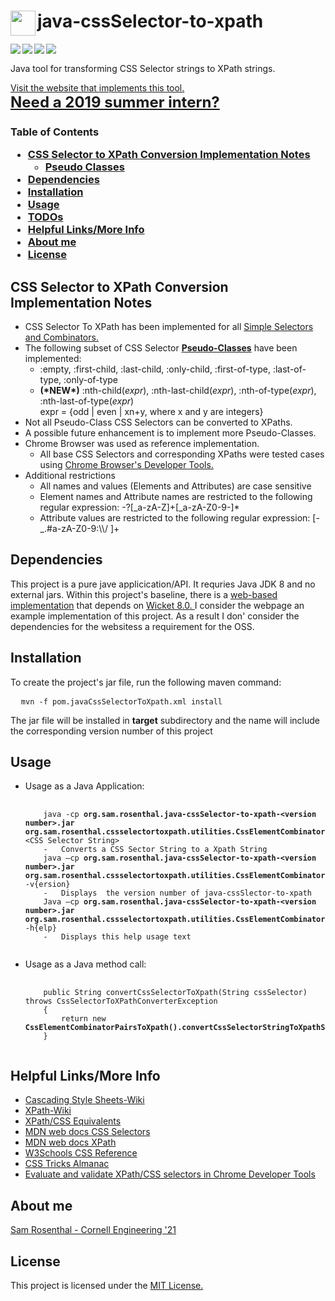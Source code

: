 <h1><a href="https://github.com/sam-rosenthal/" target="_blank"><img src="https://github.com/sam-rosenthal/java-cssSelector-to-xpath/blob/master/src/main/webapp/fav.png" align="left" height="40" width="40"></a> java-cssSelector-to-xpath</h1>

<a href="https://travis-ci.org/sam-rosenthal/java-cssSelector-to-xpath" target="_blank"><img src="https://travis-ci.org/sam-rosenthal/java-cssSelector-to-xpath.svg?branch=master" align="left"> </a>

<img src="https://img.shields.io/badge/jdk-8-lightgray.svg" align="left"> </a>

<a href="https://github.com/sam-rosenthal/java-cssSelector-to-xpath/blob/master/License.txt" target="_blank"><img src="https://badges.frapsoft.com/os/mit/mit.svg?v=102" align="left"> </a>

<a href="https://github.com/sam-rosenthal/java-cssSelector-to-xpath" target="_blank"><img src="https://badges.frapsoft.com/os/v1/open-source.svg?v=102" align="left"> </a>

<br/>
<p>Java tool for transforming CSS Selector strings to XPath strings. </p> 
<a href="https://css-selector-to-xpath.appspot.com" target="_blank">Visit the website that implements this tool.</a>

<br/>
<b><a style="font-size:24px" href="https://sam-rosenthal.github.io" target="_blank"> Need a 2019 summer intern? </a></b>
<h3> Table of Contents
  <ul>
    <li> <a href="https://github.com/sam-rosenthal/java-cssSelector-to-xpath/blob/master/README.md#Implementation" target="_blank"> CSS Selector to XPath Conversion Implementation Notes</a> <ul>    <li> <a href="https://github.com/sam-rosenthal/java-cssSelector-to-xpath/blob/master/README.md#PsuedoClasses" target="_blank"> Pseudo Classes</a>	     </li></ul></li>
    <li> <a href="https://github.com/sam-rosenthal/java-cssSelector-to-xpath/blob/master/README.md#Dependencies" target="_blank"> Dependencies</a>	     </li>
    <li> <a href="https://github.com/sam-rosenthal/java-cssSelector-to-xpath/blob/master/README.md#Installation" target="_blank"> Installation </a>     </li>
    <li> <a href="https://github.com/sam-rosenthal/java-cssSelector-to-xpath/blob/master/README.md#Usage" target="_blank"> Usage</a>	     </li>
    <li> <a href="https://github.com/sam-rosenthal/java-cssSelector-to-xpath/blob/master/README.md#Todos" target="_blank"> TODOs</a>	     </li>
    <li> <a href="https://github.com/sam-rosenthal/java-cssSelector-to-xpath/blob/master/README.md#links" target="_blank"> Helpful Links/More Info</a>   </li>
        <li> <a href="https://github.com/sam-rosenthal/java-cssSelector-to-xpath/blob/master/README.md#about" target="_blank"> About me </a>   </li>
    <li> <a href="https://github.com/sam-rosenthal/java-cssSelector-to-xpath/blob/master/README.md#license" target="_blank"> License</a>   </li>
  <ul>
</h3>

<h2 id="Implementation"> CSS Selector to XPath Conversion Implementation Notes  </h2>
<ul>
	<li>CSS Selector To XPath has been implemented for all <a href="https://developer.mozilla.org/en-US/docs/Web/CSS/CSS_Selectors#Simple_selectors" target="_blank">Simple Selectors </a> <a href="https://developer.mozilla.org/en-US/docs/Web/CSS/CSS_Selectors#Combinators" target="_blank"> and Combinators. </a>
	</li>
	<li class="PsuedoClasses">The following subset of CSS Selector <b><a href="https://developer.mozilla.org/en-US/docs/Web/CSS/CSS_Selectors#Pseudo-classes" target="_blank">Pseudo-Classes</a></b> have been implemented:
		<ul>
			<li>:empty, :first-child, :last-child, :only-child, :first-of-type, :last-of-type, :only-of-type</li>
			<li><b>(*NEW*)</b> :nth-child(<i>expr</i>), :nth-last-child(<i>expr</i>), :nth-of-type(<i>expr</i>), :nth-last-of-type(<i>expr</i>) <br>expr = {odd | even | xn+y, where x and y are integers}</li>
		</ul>
	</li>
	<li> Not all Pseudo-Class CSS Selectors can be converted to XPaths. </li>
	<li> A possible future enhancement is to implement more Pseudo-Classes. </li>
	<li>Chrome Browser was used as reference implementation.
		<ul> 
			<li>All base CSS Selectors and corresponding XPaths were tested cases using <a href="https://yizeng.me/2014/03/23/evaluate-and-validate-xpath-css-selectors-in-chrome-developer-tools/" target="_blank">Chrome Browser's Developer Tools.</a></li>
		</ul>
	</li>
	<li>Additional restrictions
		<ul> 		
			<li>All names and values (Elements and Attributes) are case sensitive</li>
			<li>Element names and Attribute names are restricted to the following regular expression: -?[_a-zA-Z]+[_a-zA-Z0-9-]*</li>
			<li>Attribute values are restricted to the following regular expression: [-_.#a-zA-Z0-9:\\/ ]+ </li>
		</ul>
	</li>
</ul>


<h2 id="Dependencies"> Dependencies </h2>
<p> This project is a pure jave applicication/API. It requries Java JDK 8 and no external jars. Within this project's baseline, there is a <a href="https://css-selector-to-xpath.appspot.com" target="_blank"> web-based implementation</a> that depends on <a href="https://wicket.apache.org">  Wicket 8.0. </a> I consider the webpage an example implementation of this project. As a result I don' consider the dependencies for the websitess a requirement for the OSS.</p>
<p>

<h2 id="Installation"> Installation </h2>
<p> To create the project's jar file, run the following maven command: <p/>
<pre>
  <code>mvn -f pom.javaCssSelectorToXpath.xml install</code>
</pre>
<p> The jar file will be installed in <b>target</b> subdirectory and the name will include the corresponding version number of this project <p/>

<h2 id="Usage"> Usage </h2>
<ul> <li> Usage as a Java Application: 
<pre>
  <code> 
    java -cp <b>org.sam.rosenthal.java-cssSelector-to-xpath-&ltversion number&gt.jar org.sam.rosenthal.cssselectortoxpath.utilities.CssElementCombinatorPairsToXpath</b> &ltCSS Selector String&gt 
    -	Converts a CSS Sector String to a Xpath String
    java –cp <b>org.sam.rosenthal.java-cssSelector-to-xpath-&ltversion number&gt.jar  org.sam.rosenthal.cssselectortoxpath.utilities.CssElementCombinatorPairsToXpath</b> -v{ersion}
    -	Displays  the version number of java-cssSlector-to-xpath
    Java –cp <b>org.sam.rosenthal.java-cssSelector-to-xpath-&ltversion number&gt.jar org.sam.rosenthal.cssselectortoxpath.utilities.CssElementCombinatorPairsToXpath</b> -h{elp}
    -	Displays this help usage text 
  </code>
</pre> </li>
<li> Usage as a Java method call:
<pre>
	<code>
	public String convertCssSelectorToXpath(String cssSelector) throws CssSelectorToXPathConverterException
	{
		return new <b>CssElementCombinatorPairsToXpath().convertCssSelectorStringToXpathString</b>(cssSelector);
	}
	</code>
</pre>
</li> 
</ul>


<h2><a id="links"></a>Helpful Links/More Info</h2>
  <ul>
		<li><a href="https://en.wikipedia.org/wiki/Cascading_Style_Sheets" target="_blank">Cascading Style Sheets-Wiki</a></li>
		<li><a href="https://en.wikipedia.org/wiki/XPath" target="_blank">XPath-Wiki</a></li>
		<li><a href="https://en.wikibooks.org/wiki/XPath/CSS_Equivalents" target="_blank">XPath/CSS Equivalents</a></li>
		<li><a href="https://developer.mozilla.org/en-US/docs/Web/CSS/CSS_Selectors" target="_blank">MDN web docs CSS Selectors</a></li>
		<li><a href="https://developer.mozilla.org/en-US/docs/Web/XPath">MDN web docs XPath</a></li>
		<li><a href="https://www.w3schools.com/cssref/trysel.asp" target="_blank">W3Schools CSS Reference</a></li>
		<li><a href="https://css-tricks.com/almanac/" target="_blank">CSS Tricks Almanac</a></li>
		<li><a href="https://yizeng.me/2014/03/23/evaluate-and-validate-xpath-css-selectors-in-chrome-developer-tools/" target="_blank">Evaluate and validate XPath/CSS selectors in Chrome Developer Tools</a></li>		
  </ul>
      
<h2><a id="about">About me </h2>
<a href="https://sam-rosenthal.github.io" target="_blank"> Sam Rosenthal - Cornell Engineering '21 </a>	

<h2><a id="license"> License </h2>
<p> This project is licensed under the <a href="https://github.com/sam-rosenthal/java-cssSelector-to-xpath/blob/master/License.txt" target="_blank">MIT License. </a> </p>

